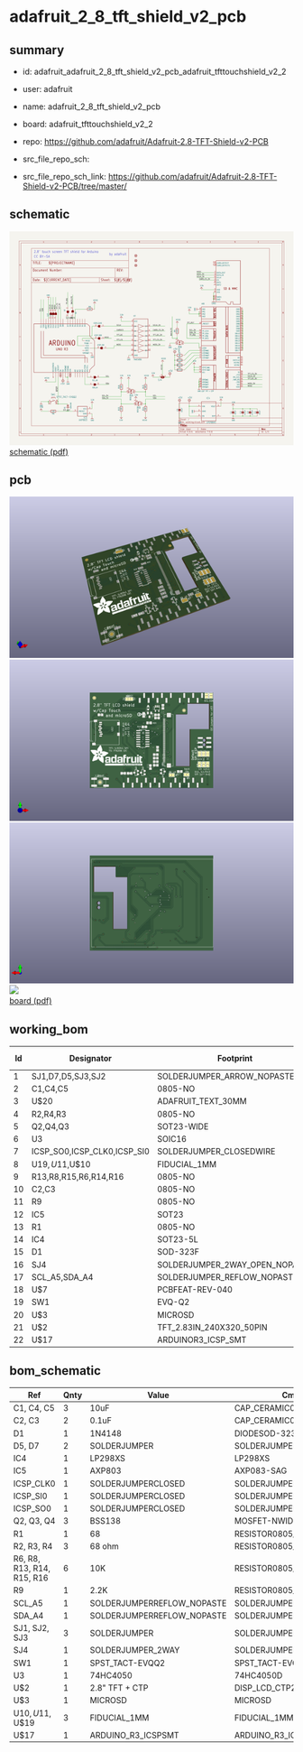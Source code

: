 # adafruit_2_8_tft_shield_v2_pcb
 
## summary 
* id: adafruit_adafruit_2_8_tft_shield_v2_pcb_adafruit_tfttouchshield_v2_2
* user: adafruit
* name: adafruit_2_8_tft_shield_v2_pcb
* board: adafruit_tfttouchshield_v2_2
* repo: https://github.com/adafruit/Adafruit-2.8-TFT-Shield-v2-PCB



* src_file_repo_sch: 
* src_file_repo_sch_link: https://github.com/adafruit/Adafruit-2.8-TFT-Shield-v2-PCB/tree/master/

## schematic  
![](working_schematic_600.png)  
[schematic (pdf)](working_schematic.pdf)  

## pcb  
![](working_3d_600.png) 
![](working_3d_front_600.png)  
![](working_3d_back_600.png)  
![](working_600.png)  
[board (pdf)](working.pdf)  

## working_bom
| Id | Designator | Footprint | Quantity | Designation | Supplier and ref |  | None | 
| --- | --- | --- | --- | --- | --- | --- | --- | 
| 1 | SJ1,D7,D5,SJ3,SJ2 | SOLDERJUMPER_ARROW_NOPASTE | 5 |  |  |  | [''] | 
| 2 | C1,C4,C5 | 0805-NO | 3 | 10uF |  |  | [''] | 
| 3 | U$20 | ADAFRUIT_TEXT_30MM | 1 |  |  |  | [''] | 
| 4 | R2,R4,R3 | 0805-NO | 3 | 68 ohm |  |  | [''] | 
| 5 | Q2,Q4,Q3 | SOT23-WIDE | 3 | BSS138 |  |  | [''] | 
| 6 | U3 | SOIC16 | 1 | 74HC4050 |  |  | [''] | 
| 7 | ICSP_SO0,ICSP_CLK0,ICSP_SI0 | SOLDERJUMPER_CLOSEDWIRE | 3 |  |  |  | [''] | 
| 8 | U$19,U$11,U$10 | FIDUCIAL_1MM | 3 | FIDUCIAL_1MM |  |  | [''] | 
| 9 | R13,R8,R15,R6,R14,R16 | 0805-NO | 6 | 10K |  |  | [''] | 
| 10 | C2,C3 | 0805-NO | 2 | 0.1uF |  |  | [''] | 
| 11 | R9 | 0805-NO | 1 | 2.2K |  |  | [''] | 
| 12 | IC5 | SOT23 | 1 | AXP803 |  |  | [''] | 
| 13 | R1 | 0805-NO | 1 | 68 |  |  | [''] | 
| 14 | IC4 | SOT23-5L | 1 | MIC5225-3.3 |  |  | [''] | 
| 15 | D1 | SOD-323F | 1 | 1N4148 |  |  | [''] | 
| 16 | SJ4 | SOLDERJUMPER_2WAY_OPEN_NOPASTE | 1 |  |  |  | [''] | 
| 17 | SCL_A5,SDA_A4 | SOLDERJUMPER_REFLOW_NOPASTE | 2 |  |  |  | [''] | 
| 18 | U$7 | PCBFEAT-REV-040 | 1 |  |  |  | [''] | 
| 19 | SW1 | EVQ-Q2 | 1 | SPST_TACT-EVQQ2 |  |  | [''] | 
| 20 | U$3 | MICROSD | 1 | MICROSD |  |  | [''] | 
| 21 | U$2 | TFT_2.83IN_240X320_50PIN | 1 | 2.8 TFT + CTP" |  |  | [''] | 
| 22 | U$17 | ARDUINOR3_ICSP_SMT | 1 | ARDUINO_R3_ICSPSMT |  |  | [''] | 


## bom_schematic
| Ref | Qnty | Value | Cmp name | Footprint | Description | Vendor | DNP | 
| --- | --- | --- | --- | --- | --- | --- | --- | 
| C1, C4, C5 | 3 | 10uF | CAP_CERAMIC0805-NOOUTLINE | working:0805-NO |  |  |  | 
| C2, C3 | 2 | 0.1uF | CAP_CERAMIC0805-NOOUTLINE | working:0805-NO |  |  |  | 
| D1 | 1 | 1N4148 | DIODESOD-323F | working:SOD-323F |  |  |  | 
| D5, D7 | 2 | SOLDERJUMPER | SOLDERJUMPER | working:SOLDERJUMPER_ARROW_NOPASTE |  |  |  | 
| IC4 | 1 | LP298XS | LP298XS | working:SOT23-5L |  |  |  | 
| IC5 | 1 | AXP803 | AXP083-SAG | working:SOT23 |  |  |  | 
| ICSP_CLK0 | 1 | SOLDERJUMPERCLOSED | SOLDERJUMPERCLOSED | working:SOLDERJUMPER_CLOSEDWIRE |  |  |  | 
| ICSP_SI0 | 1 | SOLDERJUMPERCLOSED | SOLDERJUMPERCLOSED | working:SOLDERJUMPER_CLOSEDWIRE |  |  |  | 
| ICSP_SO0 | 1 | SOLDERJUMPERCLOSED | SOLDERJUMPERCLOSED | working:SOLDERJUMPER_CLOSEDWIRE |  |  |  | 
| Q2, Q3, Q4 | 3 | BSS138 | MOSFET-NWIDE | working:SOT23-WIDE |  |  |  | 
| R1 | 1 | 68 | RESISTOR0805_NOOUTLINE | working:0805-NO |  |  |  | 
| R2, R3, R4 | 3 | 68 ohm | RESISTOR0805_NOOUTLINE | working:0805-NO |  |  |  | 
| R6, R8, R13, R14, R15, R16 | 6 | 10K | RESISTOR0805_NOOUTLINE | working:0805-NO |  |  |  | 
| R9 | 1 | 2.2K | RESISTOR0805_NOOUTLINE | working:0805-NO |  |  |  | 
| SCL_A5 | 1 | SOLDERJUMPERREFLOW_NOPASTE | SOLDERJUMPERREFLOW_NOPASTE | working:SOLDERJUMPER_REFLOW_NOPASTE |  |  |  | 
| SDA_A4 | 1 | SOLDERJUMPERREFLOW_NOPASTE | SOLDERJUMPERREFLOW_NOPASTE | working:SOLDERJUMPER_REFLOW_NOPASTE |  |  |  | 
| SJ1, SJ2, SJ3 | 3 | SOLDERJUMPER | SOLDERJUMPER | working:SOLDERJUMPER_ARROW_NOPASTE |  |  |  | 
| SJ4 | 1 | SOLDERJUMPER_2WAY | SOLDERJUMPER_2WAY | working:SOLDERJUMPER_2WAY_OPEN_NOPASTE |  |  |  | 
| SW1 | 1 | SPST_TACT-EVQQ2 | SPST_TACT-EVQQ2 | working:EVQ-Q2 |  |  |  | 
| U3 | 1 | 74HC4050 | 74HC4050D | working:SOIC16 |  |  |  | 
| U$2 | 1 | 2.8" TFT + CTP | DISP_LCD_CTP28_SAMPLE | working:TFT_2.83IN_240X320_50PIN |  |  |  | 
| U$3 | 1 | MICROSD | MICROSD | working:MICROSD |  |  |  | 
| U$10, U$11, U$19 | 3 | FIDUCIAL_1MM | FIDUCIAL_1MM | working:FIDUCIAL_1MM |  |  |  | 
| U$17 | 1 | ARDUINO_R3_ICSPSMT | ARDUINO_R3_ICSPSMT | working:ARDUINOR3_ICSP_SMT |  |  |  | 



